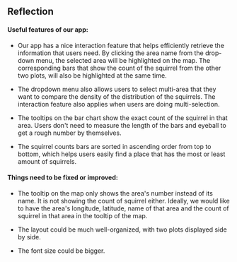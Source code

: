 ## Reflection
#### Useful features of our app:
- Our app has a nice interaction feature that helps efficiently retrieve the information that users need. By clicking the area name from the drop-down menu, the selected area will be highlighted on the map. The corresponding bars that show the count of the squirrel from the other two plots, will also be highlighted at the same time. 

- The dropdown menu also allows users to select multi-area that they want to compare the density of the distribution of the squirrels. The interaction feature also applies when users are doing multi-selection.

- The tooltips on the bar chart show the exact count of the squirrel in that area. Users don't need to measure the length of the bars and eyeball to get a rough number by themselves.

- The squirrel counts bars are sorted in ascending order from top to bottom, which helps users easily find a place that has the most or least amount of squirrels.

#### Things need to be fixed or improved:
- The tooltip on the map only shows the area's number instead of its name. It is not showing the count of squirrel either. Ideally, we would like to have the area's longitude, latitude, name of that area and the count of squirrel in that area in the tooltip of the map.

- The layout could be much well-organized, with two plots displayed side by side.

- The font size could be bigger.


